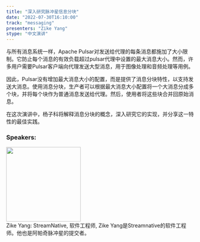 ```yaml
---
title: "深入研究脉冲星信息分块"
date: "2022-07-30T16:10:00"
track: "messaging"
presenters: "Zike Yang"
stype: "中文演讲"
---
```

与所有消息系统一样，Apache Pulsar对发送给代理的每条消息都施加了大小限制。它防止每个消息的有效负载超过pulsar代理中设置的最大消息大小。然而，许多用户需要Pulsar客户端向代理发送大型消息，用于图像处理和音频处理等用例。

因此，Pulsar没有增加最大消息大小的配置，而是提供了消息分块特性，以支持发送大消息。使用消息分块，生产者可以根据最大消息大小配置将一个大消息分成多个块，并将每个块作为普通消息发送给代理。然后，使用者将这些块合并回原始消息。

在这次演讲中，杨子科将解释消息分块的概念，深入研究它的实现，并分享这一特性的最佳实践。
 ### Speakers: 
 <img src="images/speaker/1156.png" width="200" /><br>Zike Yang: StreamNative, 软件工程师, Zike Yang是Streamnative的软件工程师。他也是阿帕奇脉冲星的提交者。

 